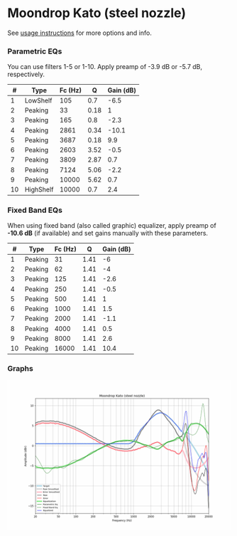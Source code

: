 # Moondrop Kato (steel nozzle)
See [usage instructions](https://github.com/jaakkopasanen/AutoEq#usage) for more options and info.

### Parametric EQs
You can use filters 1-5 or 1-10. Apply preamp of -3.9 dB or -5.7 dB, respectively.

|   # | Type      |   Fc (Hz) |    Q |   Gain (dB) |
|-----|-----------|-----------|------|-------------|
|   1 | LowShelf  |       105 | 0.7  |        -6.5 |
|   2 | Peaking   |        33 | 0.18 |         1   |
|   3 | Peaking   |       165 | 0.8  |        -2.3 |
|   4 | Peaking   |      2861 | 0.34 |       -10.1 |
|   5 | Peaking   |      3687 | 0.18 |         9.9 |
|   6 | Peaking   |      2603 | 3.52 |        -0.5 |
|   7 | Peaking   |      3809 | 2.87 |         0.7 |
|   8 | Peaking   |      7124 | 5.06 |        -2.2 |
|   9 | Peaking   |     10000 | 5.62 |         0.7 |
|  10 | HighShelf |     10000 | 0.7  |         2.4 |

### Fixed Band EQs
When using fixed band (also called graphic) equalizer, apply preamp of **-10.6 dB** (if available) and set gains manually with these parameters.

|   # | Type    |   Fc (Hz) |    Q |   Gain (dB) |
|-----|---------|-----------|------|-------------|
|   1 | Peaking |        31 | 1.41 |        -6   |
|   2 | Peaking |        62 | 1.41 |        -4   |
|   3 | Peaking |       125 | 1.41 |        -2.6 |
|   4 | Peaking |       250 | 1.41 |        -0.5 |
|   5 | Peaking |       500 | 1.41 |         1   |
|   6 | Peaking |      1000 | 1.41 |         1.5 |
|   7 | Peaking |      2000 | 1.41 |        -1.1 |
|   8 | Peaking |      4000 | 1.41 |         0.5 |
|   9 | Peaking |      8000 | 1.41 |         2.6 |
|  10 | Peaking |     16000 | 1.41 |        10.4 |

### Graphs
![](./Moondrop%20Kato%20(steel%20nozzle).png)
